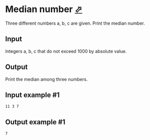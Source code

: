 # Median number [⬀](https://www.e-olymp.com/en/contests/9646/problems/84653)
Three different numbers a, b, c are given. Print the median number.

## Input
Integers a, b, c that do not exceed 1000 by absolute value.

## Output
Print the median among three numbers.

## Input example #1
```
11 3 7
```

## Output example #1
```
7
```
